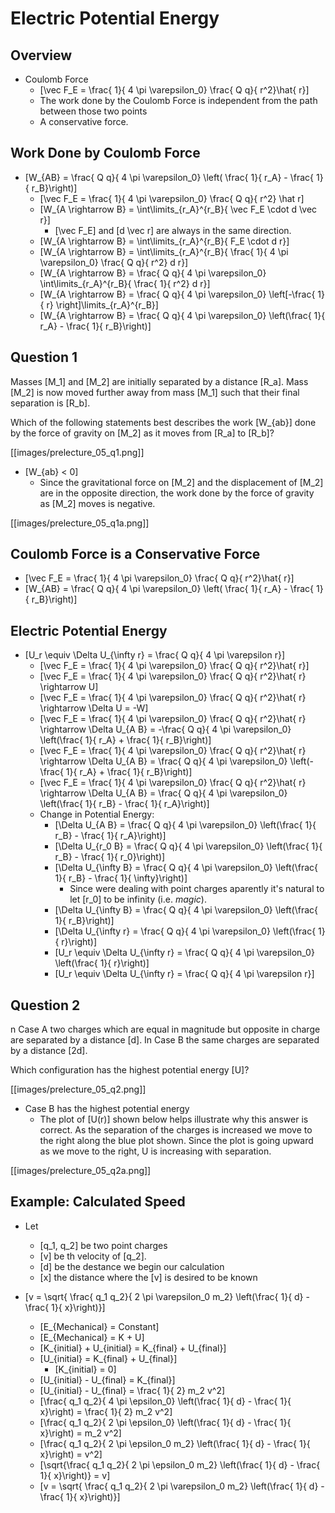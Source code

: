 # Electric Potential Energy 

## Overview
* Coulomb Force
  * \[\vec F_E = \frac{ 1}{ 4 \pi \varepsilon_0} \frac{ Q q}{ r^2}\hat{ r}\]
  * The work done by the Coulomb Force is independent from the path between those two points
  * A conservative force.

## Work Done by Coulomb Force
* \[W_{AB} = \frac{ Q q}{ 4 \pi \varepsilon_0} \left( \frac{ 1}{ r_A} - \frac{ 1}{ r_B}\right)\]
  * \[\vec F_E = \frac{ 1}{ 4 \pi \varepsilon_0} \frac{ Q q}{ r^2} \hat r\]
  * \[W_{A \rightarrow B} = \int\limits_{r_A}^{r_B}{ \vec F_E \cdot d \vec r}\]
    * \[\vec F_E\] and \[d \vec r\] are always in the same direction.
  * \[W_{A \rightarrow B} = \int\limits_{r_A}^{r_B}{ F_E \cdot d r}\]
  * \[W_{A \rightarrow B} = \int\limits_{r_A}^{r_B}{ \frac{ 1}{ 4 \pi \varepsilon_0} \frac{ Q q}{ r^2} d r}\]
  * \[W_{A \rightarrow B} = \frac{ Q q}{ 4 \pi \varepsilon_0} \int\limits_{r_A}^{r_B}{ \frac{ 1}{ r^2} d r}\]
  * \[W_{A \rightarrow B} = \frac{ Q q}{ 4 \pi \varepsilon_0} \left[-\frac{ 1}{ r} \right]\limits_{r_A}^{r_B}\]
  * \[W_{A \rightarrow B} = \frac{ Q q}{ 4 \pi \varepsilon_0} \left(\frac{ 1}{ r_A} - \frac{ 1}{ r_B}\right)\]

## Question 1
Masses \[M_1\] and \[M_2\] are initially separated by a distance \[R_a\]. 
Mass \[M_2\] is now moved further away from mass \[M_1\] such that their 
final separation is \[R_b\].

Which of the following statements best describes the work \[W_{ab}\] done 
by the force of gravity on \[M_2\] as it moves from \[R_a\] to \[R_b\]?

[[images/prelecture_05_q1.png]]

* \[W_{ab} < 0\]
  * Since the gravitational force on \[M_2\] and the displacement of 
    \[M_2\] are in the opposite direction, the work done by the force 
    of gravity as \[M_2\] moves is negative.

[[images/prelecture_05_q1a.png]]


## Coulomb Force is a Conservative Force
* \[\vec F_E = \frac{ 1}{ 4 \pi \varepsilon_0} \frac{ Q q}{ r^2}\hat{ r}\]
* \[W_{AB} = \frac{ Q q}{ 4 \pi \varepsilon_0} \left( \frac{ 1}{ r_A} - \frac{ 1}{ r_B}\right)\]

## Electric Potential Energy
* \[U_r \equiv \Delta U_{\infty r} = \frac{ Q q}{ 4 \pi \varepsilon r}\]
  * \[\vec F_E = \frac{ 1}{ 4 \pi \varepsilon_0} \frac{ Q q}{ r^2}\hat{ r}\]
  * \[\vec F_E = \frac{ 1}{ 4 \pi \varepsilon_0} \frac{ Q q}{ r^2}\hat{ r} \rightarrow U\]
  * \[\vec F_E = \frac{ 1}{ 4 \pi \varepsilon_0} \frac{ Q q}{ r^2}\hat{ r} \rightarrow \Delta U = -W\]
  * \[\vec F_E = \frac{ 1}{ 4 \pi \varepsilon_0} \frac{ Q q}{ r^2}\hat{ r} \rightarrow \Delta U_{A B} = -\frac{ Q q}{ 4 \pi \varepsilon_0} \left(\frac{ 1}{ r_A} + \frac{ 1}{ r_B}\right)\]
  * \[\vec F_E = \frac{ 1}{ 4 \pi \varepsilon_0} \frac{ Q q}{ r^2}\hat{ r} \rightarrow \Delta U_{A B} = \frac{ Q q}{ 4 \pi \varepsilon_0} \left(-\frac{ 1}{ r_A} + \frac{ 1}{ r_B}\right)\]
  * \[\vec F_E = \frac{ 1}{ 4 \pi \varepsilon_0} \frac{ Q q}{ r^2}\hat{ r} \rightarrow \Delta U_{A B} = \frac{ Q q}{ 4 \pi \varepsilon_0} \left(\frac{ 1}{ r_B} - \frac{ 1}{ r_A}\right)\]
  * Change in Potential Energy: 
      * \[\Delta U_{A B} = \frac{ Q q}{ 4 \pi \varepsilon_0} \left(\frac{ 1}{ r_B} - \frac{ 1}{ r_A}\right)\] 
      * \[\Delta U_{r_0 B} = \frac{ Q q}{ 4 \pi \varepsilon_0} \left(\frac{ 1}{ r_B} - \frac{ 1}{ r_0}\right)\] 
      * \[\Delta U_{\infty B} = \frac{ Q q}{ 4 \pi \varepsilon_0} \left(\frac{ 1}{ r_B} - \frac{ 1}{ \infty}\right)\] 
          * Since were dealing with point charges aparently it's natural to let \[r_0\] to be infinity (i.e. _magic_).
      * \[\Delta U_{\infty B} = \frac{ Q q}{ 4 \pi \varepsilon_0} \left(\frac{ 1}{ r_B}\right)\] 
      * \[\Delta U_{\infty r} = \frac{ Q q}{ 4 \pi \varepsilon_0} \left(\frac{ 1}{ r}\right)\] 
      * \[U_r \equiv \Delta U_{\infty r} = \frac{ Q q}{ 4 \pi \varepsilon_0} \left(\frac{ 1}{ r}\right)\] 
      * \[U_r \equiv \Delta U_{\infty r} = \frac{ Q q}{ 4 \pi \varepsilon r}\]

## Question 2
n Case A two charges which are equal in magnitude but opposite in charge are separated by a distance \[d\]. In Case B the same charges are separated by a distance \[2d\].

Which configuration has the highest potential energy \[U\]?

[[images/prelecture_05_q2.png]]

* Case B has the highest potential energy
  * The plot of \[U(r)\] shown below helps illustrate why this answer is correct. As the 
    separation of the charges is increased we move to the right along the blue plot shown. 
    Since the plot is going upward as we move to the right, U is increasing with separation.

[[images/prelecture_05_q2a.png]]


## Example: Calculated Speed
* Let
  * \[q_1, q_2\] be two point charges
  * \[v\] be th velocity of \[q_2\].
  * \[d\] be the destance we begin our calculation
  * \[x\] the distance where the \[v\] is desired to be known
  
* \[v = \sqrt{ \frac{ q_1 q_2}{ 2 \pi \varepsilon_0 m_2} \left(\frac{ 1}{ d} - \frac{ 1}{ x}\right)}\]
  * \[E_{Mechanical} = Constant\]
  * \[E_{Mechanical} = K + U\]
  * \[K_{initial} + U_{initial} = K_{final} + U_{final}\]
  * \[U_{initial} = K_{final} + U_{final}\]
      * \[K_{initial} = 0\]
  * \[U_{initial} - U_{final} = K_{final}\]
  * \[U_{initial} - U_{final} = \frac{ 1}{ 2} m_2 v^2\]
  * \[\frac{ q_1 q_2}{ 4 \pi \epsilon_0} \left(\frac{ 1}{ d} - \frac{ 1}{ x}\right) = \frac{ 1}{ 2} m_2 v^2\]
  * \[\frac{ q_1 q_2}{ 2 \pi \epsilon_0} \left(\frac{ 1}{ d} - \frac{ 1}{ x}\right) = m_2 v^2\]
  * \[\frac{ q_1 q_2}{ 2 \pi \epsilon_0 m_2} \left(\frac{ 1}{ d} - \frac{ 1}{ x}\right) = v^2\]
  * \[\sqrt{\frac{ q_1 q_2}{ 2 \pi \epsilon_0 m_2} \left(\frac{ 1}{ d} - \frac{ 1}{ x}\right)} = v\]
  * \[v = \sqrt{ \frac{ q_1 q_2}{ 2 \pi \varepsilon_0 m_2} \left(\frac{ 1}{ d} - \frac{ 1}{ x}\right)}\]